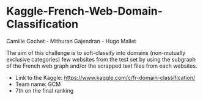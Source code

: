 # Kaggle-French-Web-Domain-Classification

Camille Cochet - Mithuran Gajendran - Hugo Mallet

The aim of this challenge is to soft-classify into domains (non-mutually exclusive categories) few websites from the test set by using the subgraph of the French web graph and/or the scrapped text files from each websites.

* Link to the Kaggle: https://www.kaggle.com/c/fr-domain-classification/
* Team name: GCM
* 7th on the final ranking


